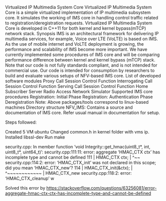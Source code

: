 Virtualized IP Multimedia System Core
Virtualized IP Multimedia System Core is a simple virtualized implementation of IP multimedia subsystem core. It simulates the working of IMS core in handling control traffic related to registration/deregistration requests. Virtualized IP Multimedia System Core is developed in C++11 for both kernel and kernel bypass(mTCP) network stack.
Synopsis
IMS is an architectural framework for delivering IP multimedia services, for example, Voice over LTE (VoLTE) is based on IMS. As the use of mobile internet and VoLTE deployment is growing, the performance and scalability of IMS become more important. We have currently implemented some procedures of IMS core and will be comparing performance difference between kernel and kernel bypass (mTCP) stack. Note that our code is not fully standards compliant, and is not intended for commercial use. Our code is intended for consumption by researchers to build and evaluate various setups of NFV-based IMS core.
List of developed software modules
Proxy Call Session Control Function
Interrogating Call Session Control Function
Serving Call Session Control Function
Home Subscriber Server
Radio Access Network Simulator
Supported IMS core procedures
Registration: Initial Phase
Registration: Authentication Phase
Deregistration
Note: Above packages/tools correspond to linux-based machines
Directory structure
NFV_IMS: Contains a source and documentation of IMS core. Refer usual manual in documentation for setup.
 
 
Steps followed:
 
 
Created 5 VM ubuntu
 Changed common.h in kernel folder with vms ip.
Installed libssl-dev
Run make
 
security.cpp: In member function ‘void Integrity::get_hmac(uint8_t*, int, uint8_t*, uint64_t)’:
security.cpp:111:11: error: aggregate ‘HMAC_CTX ctx’ has incomplete type and cannot be defined
  111 |  HMAC_CTX ctx;
      |           ^~~
security.cpp:114:2: error: ‘HMAC_CTX_init’ was not declared in this scope; did you mean ‘HMAC_CTX_new’?
  114 |  HMAC_CTX_init(&ctx);
      |  ^~~~~~~~~~~~~
      |  HMAC_CTX_new
security.cpp:118:2: error: ‘HMAC_CTX_cleanup’ w
 
Solved this error by
https://stackoverflow.com/questions/63256081/error-aggregate-hmac-ctx-ctx-has-incomplete-type-and-cannot-be-defined
 
 
 
 
 
 
 
 
 
 




